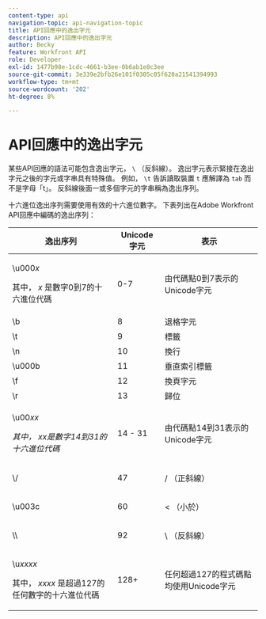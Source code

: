 ```yaml
---
content-type: api
navigation-topic: api-navigation-topic
title: API回應中的逸出字元
description: API回應中的逸出字元
author: Becky
feature: Workfront API
role: Developer
exl-id: 1477b98e-1cdc-4661-b3ee-0b6ab1e8c3ee
source-git-commit: 3e339e2bfb26e101f0305c05f620a21541394993
workflow-type: tm+mt
source-wordcount: '202'
ht-degree: 8%

---
```


# API回應中的逸出字元

某些API回應的語法可能包含逸出字元， `\` （反斜線）。 逸出字元表示緊接在逸出字元之後的字元或字串具有特殊值。 例如， `\t` 告訴讀取裝置 `t` 應解譯為 `tab` 而不是字母「t」。 反斜線後面一或多個字元的字串稱為逸出序列。

十六進位逸出序列需要使用有效的十六進位數字。 下表列出在Adobe Workfront API回應中編碼的逸出序列：

<table style="table-layout:auto"> 
 <col> 
 <col> 
 <col> 
 <thead> 
  <tr> 
   <th><strong>逸出序列</strong> </th> 
   <th><strong>Unicode字元</strong> </th> 
   <th><strong>表示</strong> </th> 
  </tr> 
 </thead> 
 <tbody> 
  <tr> 
   <td> <p>\u000<em>x</em></p> <p>其中， <em>x</em> 是數字0到7的十六進位代碼</p> </td> 
   <td>0-7</td> 
   <td>由代碼點0到7表示的Unicode字元</td> 
  </tr> 
  <tr> 
   <td>\b</td> 
   <td>8</td> 
   <td>退格字元</td> 
  </tr> 
  <tr> 
   <td>\t</td> 
   <td>9</td> 
   <td>標籤</td> 
  </tr> 
  <tr> 
   <td>\n</td> 
   <td>10</td> 
   <td>換行</td> 
  </tr> 
  <tr> 
   <td>\u000b</td> 
   <td>11</td> 
   <td>垂直索引標籤</td> 
  </tr> 
  <tr> 
   <td>\f</td> 
   <td>12</td> 
   <td>換頁字元</td> 
  </tr> 
  <tr> 
   <td>\r</td> 
   <td>13</td> 
   <td>歸位</td> 
  </tr> 
  <tr> 
   <td> <p>\u00<em>xx</em></p> <p><em>其中， xx是數字14到31的十六進位代碼</em> </p> </td> 
   <td>14 - 31</td> 
   <td>由代碼點14到31表示的Unicode字元</td> 
  </tr> 
  <tr> 
   <td> <p>\/</p> </td> 
   <td>47</td> 
   <td>/ （正斜線）</td> 
  </tr> 
  <tr> 
   <td> <p>\u003c</p> </td> 
   <td>60</td> 
   <td>&lt; （小於）</td> 
  </tr> 
  <tr> 
   <td> <p>\\</p> </td> 
   <td>92</td> 
   <td>\ （反斜線）</td> 
  </tr> 
  <tr> 
   <td> <p>\u<em>xxxx</em></p> <p>其中， <em>xxxx</em> 是超過127的任何數字的十六進位代碼</p> </td> 
   <td>128+</td> 
   <td>任何超過127的程式碼點均使用Unicode字元</td> 
  </tr> 
 </tbody> 
</table>
